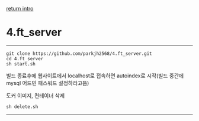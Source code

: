[return intro](https://github.com/parkjh2568/intro)


# 4.ft_server

-----
```
git clone https://github.com/parkjh2568/4.ft_server.git
cd 4.ft_server
sh start.sh
```
빌드 종료후에 웹사이트에서 localhost로 접속하면 autoindex로 시작(빌드 중간에 mysql 어드민 패스워드 설정하라고뜸)


도커 이미지, 컨테이너 삭제
```
sh delete.sh
```

-----
